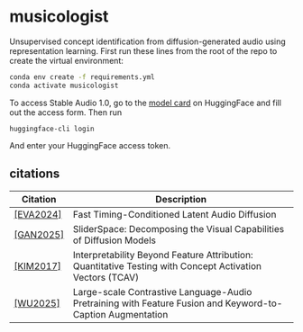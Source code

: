 # musicologist
Unsupervised concept identification from diffusion-generated audio using representation learning. First run these lines from the root of the repo to create the virtual environment:
```bash
conda env create -f requirements.yml
conda activate musicologist
```
To access Stable Audio 1.0, go to the [model card](https://huggingface.co/stabilityai/stable-audio-open-1.0) on HuggingFace and fill out the access form. Then run
```
huggingface-cli login
```
And enter your HuggingFace access token.


## citations

| Citation | Description |
|----------|-------------|
| [[EVA2024]](https://arxiv.org/pdf/2402.04825) | Fast Timing-Conditioned Latent Audio Diffusion |
| [[GAN2025]](https://arxiv.org/pdf/2502.01639) | SliderSpace: Decomposing the Visual Capabilities of Diffusion Models |
| [[KIM2017]](https://arxiv.org/pdf/1711.11279) | Interpretability Beyond Feature Attribution: Quantitative Testing with Concept Activation Vectors (TCAV) |
| [[WU2025]](https://arxiv.org/pdf/2211.06687) | Large-scale Contrastive Language-Audio Pretraining with Feature Fusion and Keyword-to-Caption Augmentation |
